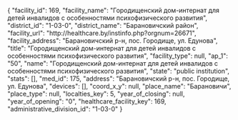 {
    "facility_id": 169,
    "facility_name": "Городищенский дом-интернат для детей инвалидов с особенностями психофизического развития",
    "district_id": "1-03-0",
    "district_name": "Барановичский район",
    "facility_url": "http:\/\/healthcare.by\/instinfo.php?orgnum=26671",
    "facility_address": "Барановичский р-н, пос. Городище, ул. Едунова",
    "title": "Городищенский дом-интернат для детей инвалидов с особенностями психофизического развития",
    "facility_type": null,
    "ap_1": "50",
    "name": "Городищенский дом-интернат для детей инвалидов с особенностями психофизического развития",
    "state": "public institution",
    "stats": [],
    "med_id": 175,
    "address": "Барановичский р-н, пос. Городище, ул. Едунова",
    "devices": [],
    "coord_x_y": null,
    "place_name": "Барановичи",
    "place_type": null,
    "localties_key": 5,
    "year_of_closing": null,
    "year_of_opening": "0",
    "healthcare_facility_key": 169,
    "administrative_division_id": "1-03-0"
}